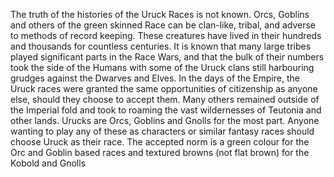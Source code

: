 The truth of the histories of the Uruck Races is not known. Orcs, Goblins and others of the green skinned Race can be clan-like, tribal, and adverse to methods of record keeping. These creatures have lived in their hundreds and thousands for countless centuries. It is known that many large tribes played significant parts in the Race Wars, and that the bulk of their numbers took the side of the Humans with some of the Uruck clans still harbouring grudges against the Dwarves and Elves. In the days of the Empire, the Uruck races were granted the same opportunities of citizenship as anyone else, should they choose to accept them. Many others remained outside of the Imperial fold and took to roaming the vast wildernesses of Teutonia and other lands. Urucks are Orcs, Goblins and Gnolls for the most part. Anyone wanting to play any of these as characters or similar fantasy races should choose Uruck as their race. The accepted norm is a green colour for the Orc and Goblin based races and textured browns (not flat brown) for the Kobold and Gnolls